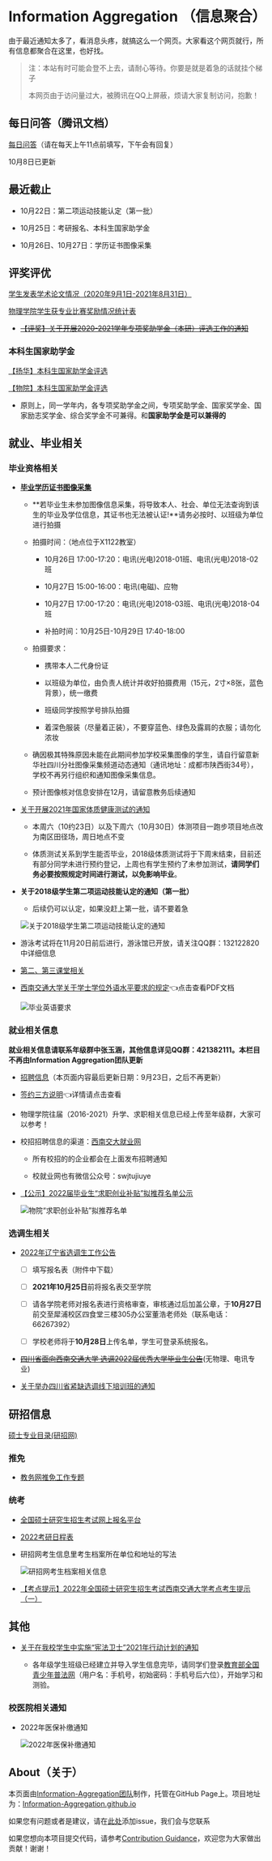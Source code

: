 # Information Aggregation （信息聚合）

由于最近通知太多了，看消息头疼，就搞这么一个网页。大家看这个网页就行，所有信息都聚合在这里，也好找。

> 注：本站有时可能会登不上去，请耐心等待。你要是就是着急的话就挂个梯子
>
> 本网页由于访问量过大，被腾讯在QQ上屏蔽，烦请大家复制访问，抱歉！

## 每日问答（腾讯文档）

[每日问答](https://docs.qq.com/sheet/DSXpVbUp0eEpBaGFn)（请在每天上午11点前填写，下午会有回复）

10月8日已更新

## 最近截止

* 10月22日：第二项运动技能认定（第一批）

* 10月25日：考研报名、本科生国家助学金

* 10月26日、10月27日：学历证书图像采集

## 评奖评优

[学生发表学术论文情况（2020年9月1日-2021年8月31日）](https://docs.qq.com/sheet/DSXBZd0J2R1doQ0VX?groupUin=5nLn7o%252BhhqzDnj9eUpkTNQ%253D%253D&tab=BB08J2)

[物理学院学生获专业比赛奖励情况统计表](https://docs.qq.com/sheet/DSXJPckZBS0Fxc1pz?groupUin=5nLn7o%252BhhqzDnj9eUpkTNQ%253D%253D&tab=BB08J2)

* ~~[【评奖】关于开展2020-2021学年专项奖助学金（本研）评选工作的通知](https://phys.swjtu.edu.cn/info/1176/8086.htm)~~

### 本科生国家助学金

[【扬华】本科生国家助学金评选](http://xg.swjtu.edu.cn/web/Home/Detail?xvw34vmu=010j_M3=jhah0gg4-5i5b-efd3-bbi5-i24b5ddjh15j.shtml)

[【物院】本科生国家助学金评选](https://phys.swjtu.edu.cn/info/1176/8121.htm)

* 原则上，同一学年内，各专项奖助学金之间，专项奖助学金、国家奖学金、国家励志奖学金、综合奖学金不可兼得。和**国家助学金是可以兼得的**

## 就业、毕业相关

### 毕业资格相关

* **[毕业学历证书图像采集](http://jwc.swjtu.edu.cn/vatuu/WebAction?setAction=newsDetail&viewType=web&newsId=3F352302D493352F)**

    * **若毕业生未参加图像信息采集，将导致本人、社会、单位无法查询到该生的毕业及学位信息，其证书也无法被认证!**请务必按时、以班级为单位进行拍摄
    
    * 拍摄时间：（地点位于X1122教室）

        * 10月26日 17:00-17:20：电讯(光电)2018-01班、电讯(光电)2018-02班

        * 10月27日 15:00-16:00：电讯(电磁)、应物

        * 10月27日 17:00-17:20：电讯(光电)2018-03班、电讯(光电)2018-04班

        * 补拍时间：10月25日-10月29日 17:40-18:00

    * 拍摄要求：

        * 携带本人二代身份证

        * 以班级为单位，由负责人统计并收好拍摄费用（15元，2寸×8张，蓝色背景），统一缴费

        * 班级同学按照学号排队拍摄

        * 着深色服装（尽量着正装），不要穿蓝色、绿色及露肩的衣服；请勿化浓妆

    * 确因极其特殊原因未能在此期间参加学校采集图像的学生，请自行留意新华社四川分社图像采集频道动态通知（通讯地址：成都市陕西街34号），学校不再另行组织和通知图像采集信息。

    * 预计图像核对信息安排在12月，请留意教务后续通知

* [关于开展2021年国家体质健康测试的通知](http://sports.swjtu.edu.cn/shownews-933.html)

    * 本周六（10约23日）以及下周六（10月30日）体测项目一跑步项目地点改为南区田径场，周日地点不变

    * 体质测试关系到学生能否毕业，2018级体质测试将于下周末结束，目前还有部分同学未进行预约登记，上周也有学生预约了未参加测试，**请同学们务必要按照规定时间进行测试，以免影响毕业**。

* **关于2018级学生第二项运动技能认定的通知（第一批）**

    * 后续仍可以认定，如果没赶上第一批，请不要着急
    
    ![关于2018级学生第二项运动技能认定的通知](https://cdn.jsdelivr.net/gh/xiaodl813/FigureBed//20211020104947.jpg)

* 游泳考试将在11月20日前后进行，游泳馆已开放，请关注QQ群：132122820中详细信息

* [第二、第三课堂相关](./activities.md)

* [西南交通大学关于学士学位外语水平要求的规定](http://jwc.swjtu.edu.cn/download/rule/20201119112410141.pdf)👈点击查看PDF文档

    ![毕业英语要求](https://cdn.jsdelivr.net/gh/xiaodl813/FigureBed//20210929170520.png)

### 就业相关信息

**就业相关信息请联系年级群中张玉涵，其他信息详见QQ群：421382111。本栏目不再由Information Aggregation团队更新**

* [招聘信息](./recruit.md)（本页面内容最后更新日期：9月23日，之后不再更新）

* [签约三方说明](./tripartite.md)👈详情请点击查看

* 物理学院往届（2016-2021）升学、求职相关信息已经上传至年级群，大家可以参考！

* 校招招聘信息的渠道：[西南交大就业网](https://jiuye.swjtu.edu.cn/eweb/jygl/index.so)

    * 所有校招的的企业都会在上面发布招聘通知

    * 校就业网也有微信公众号：swjtujiuye

* [【公示】2022届毕业生“求职创业补贴”拟推荐名单公示](https://jiuye.swjtu.edu.cn/eweb/jygl/index.so?modcode=jyw_tzgg&subsyscode=jyw&type=view&newsType=tzgg&id=UV87DMovZxFmyNJBZPvr94)

    ![物院“求职创业补贴”拟推荐名单](https://cdn.jsdelivr.net/gh/xiaodl813/FigureBed/20211021230252.png)

### 选调生相关

* [2022年辽宁省选调生工作公告](https://jiuye.swjtu.edu.cn/eweb/jygl/zpfw.so?modcode=jygl_zpfwzpgg&subsyscode=zpfw&type=view&id=Pbz84VfXVrB8Q1RzHmrXVU)

    * [ ] 填写报名表（附件中下载）

    * [ ] **2021年10月25日**前将报名表交至学院

    * [ ] 请各学院老师对报名表进行资格审查，审核通过后加盖公章，于**10月27日**前交至犀浦校区四食堂三楼305办公室董浩老师处（联系电话：66267392）

    * [ ] 学校老师将于**10月28日**上传名单，学生可登录系统报名。

* ~~[四川省面向西南交通大学 选调2022届优秀大学毕业生公告](https://jiuye.swjtu.edu.cn/eweb/jygl/zpfw.so?modcode=jygl_zpfwzpgg&subsyscode=zpfw&type=view&id=PD3r2zKfVw7TGTjwghbKf2)~~(无物理、电讯专业)

* [关于举办四川省紧缺选调线下培训班的通知](https://jiuye.swjtu.edu.cn/eweb/jygl/index.so?modcode=jyw_tzgg&subsyscode=jyw&type=view&newsType=tzgg&id=XEQJ3P6SH4orgA1LPoXb9q)

## 研招信息

[硕士专业目录(研招网)](https://yz.chsi.com.cn/zsml/zyfx_search.jsp)

### 推免

* [教务网推免工作专题](http://jwc.swjtu.edu.cn/vatuu/WebAction?setAction=newsDetail&viewType=web&newsId=3935E695EC7FB6E0)

### 统考

* [全国硕士研究生招生考试网上报名平台](https://yz.chsi.com.cn/yzwb/)

* [2022考研日程表](https://yz.chsi.com.cn/kyzx/jybzc/202109/20210903/2106041625.html)

* 研招网考生信息里考生档案所在单位和地址的写法

    ![研招网考生档案相关信息](https://cdn.jsdelivr.net/gh/xiaodl813/FigureBed//20210923181220.png)

* [【考点提示】2022年全国硕士研究生招生考试西南交通大学考点考生提示（一）](http://yz.swjtu.edu.cn/vatuu/WebAction?setAction=newsDetail&viewType=web&newsId=D06066262FE7D6CF)

## 其他

* [关于在我校学生中实施“宪法卫士”2021年行动计划的通知](https://youth.swjtu.edu.cn/shownews-84244.shtml)

    * 各年级学生班级已经建立并导入学生信息完毕，请同学们登录[教育部全国青少年普法网](https://qspfw.moe.gov.cn/index.html)（用户名：手机号，初始密码：手机号后六位），开始学习和测验。

### 校医院相关通知

* 2022年医保补缴通知

    ![2022年医保补缴通知](https://cdn.jsdelivr.net/gh/xiaodl813/FigureBed/20211020114220.jpg)

## About（关于）

本页面由[Information-Aggregation团队](https://github.com/Information-Aggregation)制作，托管在GitHub Page上。项目地址为：[Information-Aggregation.github.io](https://github.com/Information-Aggregation/Information-Aggregation.github.io)

如果您有问题或者是建议，请在[此处](https://github.com/Information-Aggregation/Information-Aggregation.github.io/issues)添加issue，我们会与您联系

如果您想向本项目提交代码，请参考[Contribution Guidance](./contribution.md)，欢迎您为大家做出贡献！谢谢！
